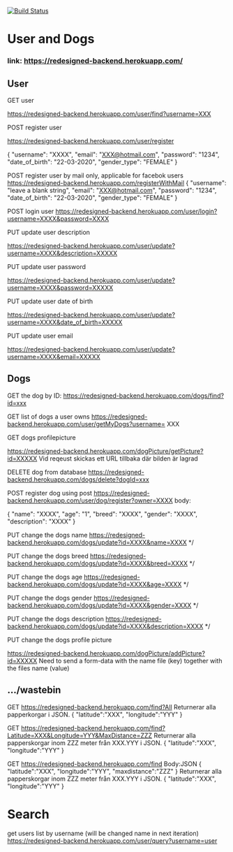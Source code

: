 [![Build Status](https://dashboard.heroku.com/pipelines/ac1adf58-4c58-4984-9607-7836e6bf702c/tests/)](https://dashboard.heroku.com/pipelines/ac1adf58-4c58-4984-9607-7836e6bf702c/tests/46)

# User and Dogs
### link: https://redesigned-backend.herokuapp.com/

## User

GET user

https://redesigned-backend.herokuapp.com/user/find?username=XXX

POST register user

https://redesigned-backend.herokuapp.com/user/register

{ 
	"username": "XXXX",
	"email": "XXX@hotmail.com",
	"password": "1234",
	"date_of_birth": "22-03-2020",
	"gender_type": "FEMALE"
}

POST register user by mail only, applicable for facebok users
https://redesigned-backend.herokuapp.com/registerWithMail
{ 
	"username": "leave a blank string",
	"email": "XXX@hotmail.com",
	"password": "1234",
	"date_of_birth": "22-03-2020",
	"gender_type": "FEMALE"
}

POST login user
https://redesigned-backend.herokuapp.com/user/login?username=XXXX&password=XXXX

PUT update user description

https://redesigned-backend.herokuapp.com/user/update?username=XXXX&description=XXXXX 

PUT update user password 

https://redesigned-backend.herokuapp.com/user/update?username=XXXX&password=XXXXX 

PUT update user date of birth

https://redesigned-backend.herokuapp.com/user/update?username=XXXX&date_of_birth=XXXXX

PUT update user email

https://redesigned-backend.herokuapp.com/user/update?username=XXXX&email=XXXXX

## Dogs

GET the dog by ID: 
https://redesigned-backend.herokuapp.com/dogs/find?id=xxx

GET list of dogs a user owns
https://redesigned-backend.herokuapp.com/user/getMyDogs?username= XXX

GET dogs profilepicture

https://redesigned-backend.herokuapp.com/dogPicture/getPicture?id=XXXXX
Vid reqeust skickas ett URL tillbaka där bilden är lagrad

DELETE dog from database
https://redesigned-backend.herokuapp.com/dogs/delete?dogId=xxx

POST register dog using post
https://redesigned-backend.herokuapp.com/user/dog/register?owner=XXXX
body: 

{ 
	"name": "XXXX",
	"age": "1",
	"breed": "XXXX",
	"gender": "XXXX",
	"description": "XXXX"
}

PUT change the dogs name
https://redesigned-backend.herokuapp.com/dogs/update?id=XXXX&name=XXXX */

PUT change the dogs breed
https://redesigned-backend.herokuapp.com/dogs/update?id=XXXX&breed=XXXX */

PUT change the dogs age
https://redesigned-backend.herokuapp.com/dogs/update?id=XXXX&age=XXXX */

PUT change the dogs gender
https://redesigned-backend.herokuapp.com/dogs/update?id=XXXX&gender=XXXX */

PUT change the dogs description
https://redesigned-backend.herokuapp.com/dogs/update?id=XXXX&description=XXXX */

PUT change the dogs profile picture

https://redesigned-backend.herokuapp.com/dogPicture/addPicture?id=XXXXX
Need to send a form-data with the name file (key) together with the files name (value)

## .../wastebin

GET 
https://redesigned-backend.herokuapp.com/find?All
	Returnerar alla papperkorgar i JSON.
	{
		"latitude":"XXX",
		"longitude":"YYY"
	}
	
GET 
https://redesigned-backend.herokuapp.com/find?Latitude=XXX&Longitude=YYY&MaxDistance=ZZZ
	Returnerar alla papperskorgar inom ZZZ meter från XXX.YYY i JSON.
	{
		"latitude":"XXX",
		"longitude":"YYY"
	}
	
GET 
https://redesigned-backend.herokuapp.com/find
	Body:JSON
	{
		"latitude":"XXX",
		"longitude":"YYY",
		"maxdistance":"ZZZ"
	}
	Returnerar alla papperskorgar inom ZZZ meter från XXX.YYY i JSON.
	{
		"latitude":"XXX",
		"longitude":"YYY"
	}
	
	
# Search 

get users list by username (will be changed name in next iteration)
https://redesigned-backend.herokuapp.com/user/query?username=user
	

